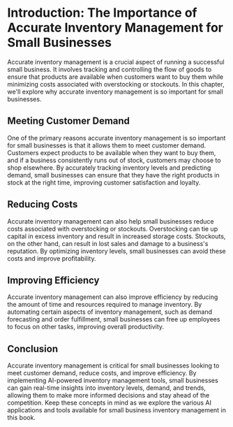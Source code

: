 Introduction: The Importance of Accurate Inventory Management for Small Businesses
==================================================================================

Accurate inventory management is a crucial aspect of running a successful small business. It involves tracking and controlling the flow of goods to ensure that products are available when customers want to buy them while minimizing costs associated with overstocking or stockouts. In this chapter, we'll explore why accurate inventory management is so important for small businesses.

Meeting Customer Demand
-----------------------

One of the primary reasons accurate inventory management is so important for small businesses is that it allows them to meet customer demand. Customers expect products to be available when they want to buy them, and if a business consistently runs out of stock, customers may choose to shop elsewhere. By accurately tracking inventory levels and predicting demand, small businesses can ensure that they have the right products in stock at the right time, improving customer satisfaction and loyalty.

Reducing Costs
--------------

Accurate inventory management can also help small businesses reduce costs associated with overstocking or stockouts. Overstocking can tie up capital in excess inventory and result in increased storage costs. Stockouts, on the other hand, can result in lost sales and damage to a business's reputation. By optimizing inventory levels, small businesses can avoid these costs and improve profitability.

Improving Efficiency
--------------------

Accurate inventory management can also improve efficiency by reducing the amount of time and resources required to manage inventory. By automating certain aspects of inventory management, such as demand forecasting and order fulfillment, small businesses can free up employees to focus on other tasks, improving overall productivity.

Conclusion
----------

Accurate inventory management is critical for small businesses looking to meet customer demand, reduce costs, and improve efficiency. By implementing AI-powered inventory management tools, small businesses can gain real-time insights into inventory levels, demand, and trends, allowing them to make more informed decisions and stay ahead of the competition. Keep these concepts in mind as we explore the various AI applications and tools available for small business inventory management in this book.
